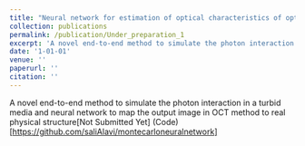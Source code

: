 ```yaml
---
title: "Neural network for estimation of optical characteristics of optically active and turbid scattering media[Under Preparation]"
collection: publications
permalink: /publication/Under_preparation_1
excerpt: 'A novel end-to-end method to simulate the photon interaction in a turbid media and neural network to map the output image in OCT method to real physical structure'
date: '1-01-01'
venue: ''
paperurl: ''
citation: ''
---
```

A novel end-to-end method to simulate the photon interaction in a turbid media and neural network to map the output image in OCT method to real physical structure[Not Submitted Yet] (Code)[https://github.com/saliAlavi/montecarloneuralnetwork]
